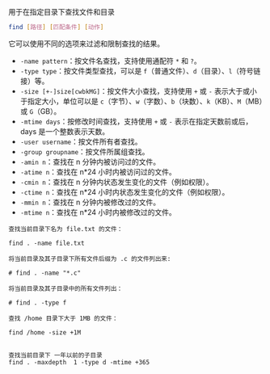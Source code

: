 用于在指定目录下查找文件和目录

```bash
find [路径] [匹配条件] [动作]
```

它可以使用不同的选项来过滤和限制查找的结果。



-   `-name pattern`：按文件名查找，支持使用通配符 `*` 和 `?`。
-   `-type type`：按文件类型查找，可以是 `f`（普通文件）、`d`（目录）、`l`（符号链接）等。
-   `-size [+-]size[cwbkMG]`：按文件大小查找，支持使用 `+` 或 `-` 表示大于或小于指定大小，单位可以是 `c`（字节）、`w`（字数）、`b`（块数）、`k`（KB）、`M`（MB）或 `G`（GB）。
-   `-mtime days`：按修改时间查找，支持使用 `+` 或 `-` 表示在指定天数前或后，days 是一个整数表示天数。
-   `-user username`：按文件所有者查找。
-   `-group groupname`：按文件所属组查找。
-   `-amin n`：查找在 n 分钟内被访问过的文件。
-   `-atime n`：查找在 n*24 小时内被访问过的文件。
-   `-cmin n`：查找在 n 分钟内状态发生变化的文件（例如权限）。
-   `-ctime n`：查找在 n*24 小时内状态发生变化的文件（例如权限）。
-   `-mmin n`：查找在 n 分钟内被修改过的文件。
-   `-mtime n`：查找在 n*24 小时内被修改过的文件。




```
查找当前目录下名为 file.txt 的文件：

find . -name file.txt

将当前目录及其子目录下所有文件后缀为 .c 的文件列出来:

# find . -name "*.c"

将当前目录及其子目录中的所有文件列出：

# find . -type f

查找 /home 目录下大于 1MB 的文件：

find /home -size +1M


查找当前目录下 一年以前的子目录
find . -maxdepth  1 -type d -mtime +365
```
